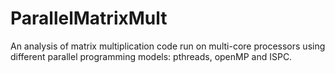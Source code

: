 # ParallelMatrixMult
An analysis of matrix multiplication code run on multi-core processors using different parallel programming models: pthreads, openMP and ISPC.
